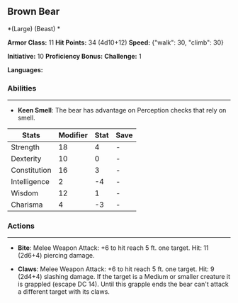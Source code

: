 ## Brown Bear
*(Large) (Beast) *

**Armor Class:** 11
**Hit Points:** 34 (4d10+12)
**Speed:** {"walk": 30, "climb": 30}

**Initiative:** 10
**Proficiency Bonus:**
**Challenge:** 1

**Languages:** 

### Abilities
 --- 
- **Keen Smell**: The bear has advantage on Perception checks that rely on smell.



| Stats | Modifier | Stat | Save
| ---- | ---- | ---- | ---- |
| Strength | 18 | 4 | - |
| Dexterity | 10 | 0 | - |
| Constitution | 16 | 3 | - |
| Intelligence | 2 | -4 | - |
| Wisdom | 12 | 1 | - |
| Charisma | 4 | -3 | - |

### Actions
 --- 
- **Bite**: Melee Weapon Attack: +6 to hit  reach 5 ft.  one target. Hit: 11 (2d6+4) piercing damage.

- **Claws**: Melee Weapon Attack: +6 to hit  reach 5 ft.  one target. Hit: 9 (2d4+4) slashing damage. If the target is a Medium or smaller creature  it is grappled (escape DC 14). Until this grapple ends  the bear can't attack a different target with its claws.

